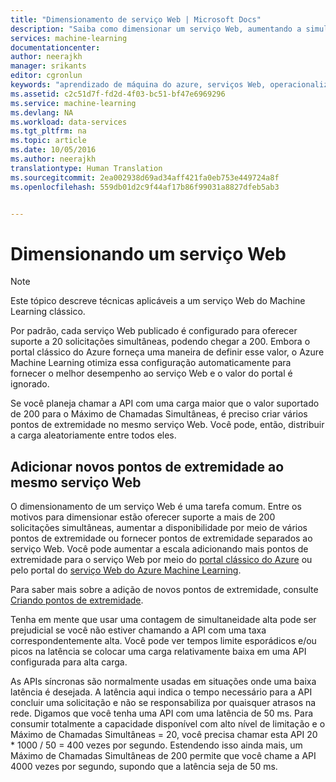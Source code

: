 ```yaml
---
title: "Dimensionamento de serviço Web | Microsoft Docs"
description: "Saiba como dimensionar um serviço Web, aumentando a simultaneidade e adicionando novos pontos de extremidade."
services: machine-learning
documentationcenter: 
author: neerajkh
manager: srikants
editor: cgronlun
keywords: "aprendizado de máquina do azure, serviços Web, operacionalização, dimensionamento, ponto de extremidade, simultaneidade"
ms.assetid: c2c51d7f-fd2d-4f03-bc51-bf47e6969296
ms.service: machine-learning
ms.devlang: NA
ms.workload: data-services
ms.tgt_pltfrm: na
ms.topic: article
ms.date: 10/05/2016
ms.author: neerajkh
translationtype: Human Translation
ms.sourcegitcommit: 2ea002938d69ad34aff421fa0eb753e449724a8f
ms.openlocfilehash: 559db01d2c9f44af17b86f99031a8827dfeb5ab3


---
```

# <a name="scaling-a-web-service"></a>Dimensionando um serviço Web
> [!NOTE]
> Este tópico descreve técnicas aplicáveis a um serviço Web do Machine Learning clássico. 
> 
> 

Por padrão, cada serviço Web publicado é configurado para oferecer suporte a 20 solicitações simultâneas, podendo chegar a 200. Embora o portal clássico do Azure forneça uma maneira de definir esse valor, o Azure Machine Learning otimiza essa configuração automaticamente para fornecer o melhor desempenho ao serviço Web e o valor do portal é ignorado. 

Se você planeja chamar a API com uma carga maior que o valor suportado de 200 para o Máximo de Chamadas Simultâneas, é preciso criar vários pontos de extremidade no mesmo serviço Web. Você pode, então, distribuir a carga aleatoriamente entre todos eles.

## <a name="add-new-endpoints-for-same-web-service"></a>Adicionar novos pontos de extremidade ao mesmo serviço Web
O dimensionamento de um serviço Web é uma tarefa comum. Entre os motivos para dimensionar estão oferecer suporte a mais de 200 solicitações simultâneas, aumentar a disponibilidade por meio de vários pontos de extremidade ou fornecer pontos de extremidade separados ao serviço Web. Você pode aumentar a escala adicionando mais pontos de extremidade para o serviço Web por meio do [portal clássico do Azure](https://manage.windowsazure.com/) ou pelo portal do [serviço Web do Azure Machine Learning](https://services.azureml.net/).

Para saber mais sobre a adição de novos pontos de extremidade, consulte [Criando pontos de extremidade](machine-learning-create-endpoint.md).

Tenha em mente que usar uma contagem de simultaneidade alta pode ser prejudicial se você não estiver chamando a API com uma taxa correspondentemente alta. Você pode ver tempos limite esporádicos e/ou picos na latência se colocar uma carga relativamente baixa em uma API configurada para alta carga.

As APIs síncronas são normalmente usadas em situações onde uma baixa latência é desejada. A latência aqui indica o tempo necessário para a API concluir uma solicitação e não se responsabiliza por quaisquer atrasos na rede. Digamos que você tenha uma API com uma latência de 50 ms. Para consumir totalmente a capacidade disponível com alto nível de limitação e o Máximo de Chamadas Simultâneas = 20, você precisa chamar esta API 20 * 1000 / 50 = 400 vezes por segundo. Estendendo isso ainda mais, um Máximo de Chamadas Simultâneas de 200 permite que você chame a API 4000 vezes por segundo, supondo que a latência seja de 50 ms.

<!--Image references-->
[1]: ./media/machine-learning-scaling-webservice/machlearn-1.png
[2]: ./media/machine-learning-scaling-webservice/machlearn-2.png



<!--HONumber=Nov16_HO3-->


